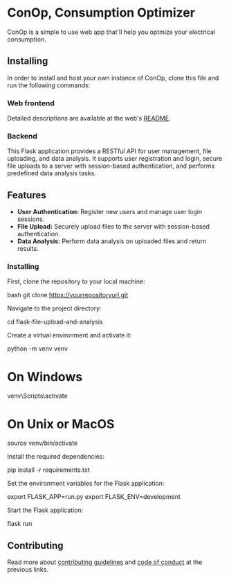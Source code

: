 # ConOp, Consumption Optimizer

ConOp is a simple to use web app that'll help you optmize your electrical consumption.

## Installing

In order to install and host your own instance of ConOp, clone this file and run the following commands:

### Web frontend

Detailed descriptions are available at the web's [README](./web/README.md).

### Backend

This Flask application provides a RESTful API for user management, file uploading, and data analysis. It supports user registration and login, secure file uploads to a server with session-based authentication, and performs predefined data analysis tasks.

## Features

- **User Authentication:** Register new users and manage user login sessions.
- **File Upload:** Securely upload files to the server with session-based authentication.
- **Data Analysis:** Perform data analysis on uploaded files and return results.

### Installing

First, clone the repository to your local machine:

bash
git clone https://yourrepositoryurl.git

Navigate to the project directory:

cd flask-file-upload-and-analysis

Create a virtual environment and activate it:

python -m venv venv
# On Windows
venv\Scripts\activate
# On Unix or MacOS
source venv/bin/activate

Install the required dependencies:

pip install -r requirements.txt

Set the environment variables for the Flask application:

export FLASK_APP=run.py
export FLASK_ENV=development

Start the Flask application:

flask run

## Contributing

Read more about [contributing guidelines](./CONTRIBUTING.md) and [code of conduct](./CODE_OF_CONDUCT.md) at the previous links.
